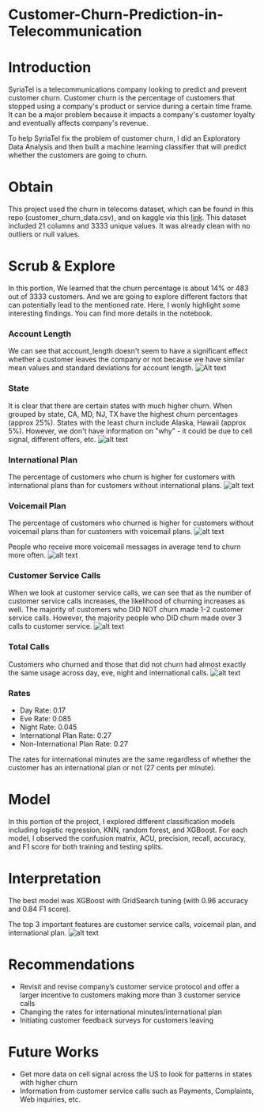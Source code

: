 # Customer-Churn-Prediction-in-Telecommunication

# Introduction
SyriaTel is a telecommunications company looking to predict and prevent customer churn. Customer churn is the percentage of customers that stopped using a company's product or service during a certain time frame. It can be a major problem because it impacts a company's customer loyalty and eventually affects company's revenue. 

To help SyriaTel fix the problem of customer churn, I did an Exploratory Data Analysis and then built a machine learning classifier that will predict whether the customers are going to churn. 

# Obtain
This project used the churn in telecoms dataset, which can be found in this repo (customer_churn_data.csv), and on kaggle via this [link](https://www.kaggle.com/becksddf/churn-in-telecoms-dataset/code). This dataset included 21 columns and 3333 unique values. It was already clean with no outliers or null values.

# Scrub & Explore
In this portion, We learned that the churn percentage is about 14% or 483 out of 3333 customers. And we are going to explore different factors that can potentially lead to the mentioned rate. Here, I wonly highlight some interesting findings. You can find more details in the notebook.

### Account Length
We can see that account_length doesn't seem to have a significant effect whether a customer leaves the company or not because we have similar mean values and standard deviations for account length.
![Alt text](https://raw.githubusercontent.com/helennpham0229/Customer-Churn-Prediction-in-Telecommunication/main/images/1.png)

### State
It is clear that there are certain states with much higher churn. When grouped by state, CA, MD, NJ, TX have the highest churn percentages (approx 25%). States with the least churn include Alaska, Hawaii (approx 5%). However, we don't have information on "why" - it could be due to cell signal, different offers, etc.
![alt text](https://raw.githubusercontent.com/helennpham0229/Customer-Churn-Prediction-in-Telecommunication/main/images/2.png)

### International Plan
The percentage of customers who churn is higher for customers with international plans than for customers without international plans.
![alt text](https://raw.githubusercontent.com/helennpham0229/Customer-Churn-Prediction-in-Telecommunication/main/images/3.png)

### Voicemail Plan
The percentage of customers who churned is higher for customers without voicemail plans than for customers with voicemail plans.
![alt text](https://raw.githubusercontent.com/helennpham0229/Customer-Churn-Prediction-in-Telecommunication/main/images/4.png)

People who receive more voicemail messages in average tend to churn more often.
![alt text](https://raw.githubusercontent.com/helennpham0229/Customer-Churn-Prediction-in-Telecommunication/main/images/5.png)

### Customer Service Calls
When we look at customer service calls, we can see that as the number of customer service calls increases, the likelihood of churning increases as well. The majority of customers who DID NOT churn made 1-2 customer service calls. However, the majority people who DID churn made over 3 calls to customer service. 
![alt text](https://raw.githubusercontent.com/helennpham0229/Customer-Churn-Prediction-in-Telecommunication/main/images/6.png)

### Total Calls
Customers who churned and those that did not churn had almost exactly the same usage across day, eve, night and international calls. 
![alt text](https://raw.githubusercontent.com/helennpham0229/Customer-Churn-Prediction-in-Telecommunication/main/images/7.png)

### Rates
* Day Rate: 0.17
* Eve Rate: 0.085
* Night Rate: 0.045
* International Plan Rate: 0.27
* Non-International Plan Rate:  0.27

The rates for international minutes are the same regardless of whether the customer has an international plan or not (27 cents per minute). 

# Model
In this portion of the project, I explored different classification models including logistic regression, KNN, random forest, and XGBoost. For each model, I observed the confusion matrix, ACU, precision, recall, accuracy, and F1 score for both training and testing splits.

# Interpretation
The best model was XGBoost with GridSearch tuning (with 0.96 accuracy and 0.84 F1 score). 

The top 3 important features are customer service calls, voicemail plan, and international plan.
![alt text](https://raw.githubusercontent.com/helennpham0229/Customer-Churn-Prediction-in-Telecommunication/main/images/8.png)

# Recommendations
* Revisit and revise company’s customer service protocol and offer a larger incentive to customers making more than 3 customer service calls 
* Changing the rates for international minutes/international plan
* Initiating customer feedback surveys for customers leaving

# Future Works
* Get more data on cell signal across the US to look for patterns in states with higher churn
* Information from customer service calls such as Payments, Complaints, Web inquiries, etc.

